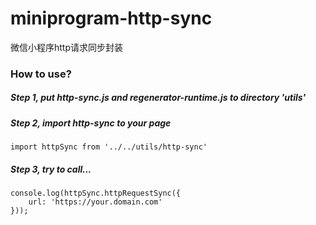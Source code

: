 # miniprogram-http-sync
微信小程序http请求同步封装

### How to use?
##### Step 1, put http-sync.js and regenerator-runtime.js to directory 'utils' 
##### Step 2, import http-sync to your page
```
import httpSync from '../../utils/http-sync'
```
##### Step 3, try to call...
```
console.log(httpSync.httpRequestSync({
    url: 'https://your.domain.com'
}));
```
